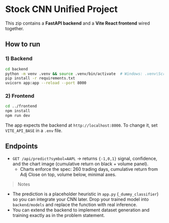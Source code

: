 # Stock CNN Unified Project

This zip contains a **FastAPI backend** and a **Vite React frontend** wired together.

## How to run

### 1) Backend
```bash
cd backend
python -m venv .venv && source .venv/bin/activate  # Windows: .venv\Scripts\activate
pip install -r requirements.txt
uvicorn app:app --reload --port 8000
```

### 2) Frontend
```bash
cd ../frontend
npm install
npm run dev
```
The app expects the backend at `http://localhost:8000`. To change it, set `VITE_API_BASE` in a `.env` file.

## Endpoints
- `GET /api/predict?symbol=AAPL` → returns `{-1,0,1}` signal, confidence, and the chart image (cumulative return on black + volume panel).
  - Charts enforce the spec: 260 trading days, cumulative return from Adj Close on top, volume below, minimal axes.

> Notes
- The prediction is a placeholder heuristic in `app.py` (`_dummy_classifier`) so you can integrate your CNN later. Drop your trained model into `backend/models` and replace the function with real inference.
- You can extend the backend to implement dataset generation and training exactly as in the problem statement.